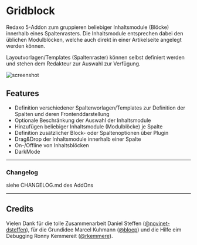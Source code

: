 Gridblock
=========

Redaxo 5-Addon zum gruppieren beliebiger Inhaltsmodule (Blöcke) innerhalb eines Spaltenrasters.
Die Inhaltsmodule entsprechen dabei den üblichen Modulblöcken, welche auch direkt in einer Artikelseite angelegt werden können.

Layoutvorlagen/Templates (Spaltenraster) können selbst definiert werden und stehen dem Redakteur zur Auswahl zur Verfügung.


![screenshot](https://user-images.githubusercontent.com/4291047/140056725-8fd334ac-58e5-4f8f-9313-c85bbb45606b.png)

Features
--------
- Definition verschiedener Spaltenvorlagen/Templates zur Definition der Spalten und deren Frontenddarstellung
- Optionale Beschränkung der Auswahl der Inhaltsmodule
- Hinzufügen beliebiger Inhaltsmodule (Modulblöcke) je Spalte
- Definition zusätzlicher Block- oder Spaltenoptionen über Plugin
- Drag&Drop der Inhaltsmodule innerhalb einer Spalte
- On-/Offline von Inhaltsblöcken
- DarkMode

-----

### Changelog
siehe CHANGELOG.md des AddOns

-----

Credits
-------
Vielen Dank für die tolle Zusammenarbeit Daniel Steffen ([@novinet-dsteffen](https://github.com/novinet-dsteffen)), für die Grundidee Marcel Kuhmann ([@bloep](https://github.com/bloep)) und die Hilfe eim Debugging Ronny Kemmereit ([@rkemmere](https://github.com/rkemmere)).
